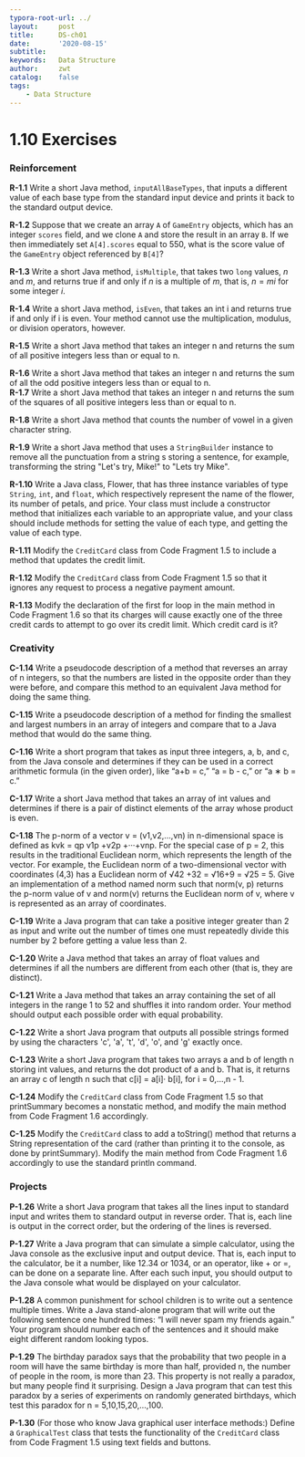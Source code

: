 ```yaml
---
typora-root-url: ../
layout:     post
title:      DS-ch01
date:       '2020-08-15'
subtitle:   
keywords:   Data Structure
author:     zwt
catalog:    false
tags:
    - Data Structure
---
```


# 1.10 Exercises

### Reinforcement

**R-1.1** Write a short Java method, `inputAllBaseTypes`, that inputs a different value of each base type from the standard 
input device and prints it back to the standard output device.  

**R-1.2** Suppose that we create an array `A` of `GameEntry` objects, which has an integer `scores` field, and we clone `A` and 
store the result in an array `B`. If we then immediately set `A[4].scores` equal to 550, what is the score value of the 
`GameEntry` object referenced by `B[4]`?  

**R-1.3** Write a short Java method, `isMultiple`, that takes two `long` values, *n* and *m*, and returns true if and only if *n* is a multiple of *m*, that is, $n = mi$ for some integer *i*.  

**R-1.4** Write a short Java method, `isEven`, that takes an int i and returns true if and only if i is even. Your method cannot use the multiplication, modulus, or division operators, however.  

**R-1.5** Write a short Java method that takes an integer n and returns the sum of all positive integers less than or equal to n.  

**R-1.6** Write a short Java method that takes an integer n and returns the sum of  all the odd positive integers less than or equal to n.  
**R-1.7** Write a short Java method that takes an integer n and returns the sum of the squares of all positive integers less than or equal to n.  

**R-1.8** Write a short Java method that counts the number of vowel in a given character string.  

**R-1.9** Write a short Java method that uses a `StringBuilder` instance to remove all the punctuation from a string s storing a sentence, for example, transforming the string "Let's try, Mike!" to "Lets try Mike".  

**R-1.10** Write a Java class, Flower, that has three instance variables of type `String`, `int`, and `float`, which respectively represent the name of the flower, its number of petals, and price. Your class must include a constructor method that initializes each variable to an appropriate value, and your class should include methods for setting the value of each type, and getting the value of each type.  

**R-1.11** Modify the `CreditCard` class from Code Fragment 1.5 to include a method that updates the credit limit.  

**R-1.12** Modify the `CreditCard` class from Code Fragment 1.5 so that it ignores any request to process a negative payment amount.  

**R-1.13** Modify the declaration of the first for loop in the main method in Code Fragment 1.6 so that its charges will cause exactly one of the three credit cards to attempt to go over its credit limit. Which credit card is it?  <!--more-->

### Creativity

**C-1.14** Write a pseudocode description of a method that reverses an array of n integers, so that the numbers are listed in the opposite order than they were before, and compare this method to an equivalent Java method for doing the same thing.

**C-1.15** Write a pseudocode description of a method for finding the smallest and largest numbers in an array of integers and compare that to a Java method that would do the same thing.

**C-1.16** Write a short program that takes as input three integers, a, b, and c, from the Java console and determines if they can be used in a correct arithmetic formula (in the given order), like “a+b = c,” “a = b - c,” or “a ∗ b = c.”

**C-1.17** Write a short Java method that takes an array of int values and determines if there is a pair of distinct elements of the array whose product is even.

**C-1.18** The p-norm of a vector v = (v1,v2,...,vn) in n-dimensional space is defined as kvk = qp v1p +v2p +···+vnp. For the special case of p = 2, this results in the traditional Euclidean norm, which represents the length of the vector. For example, the Euclidean norm of a two-dimensional vector with coordinates (4,3) has a Euclidean norm of √42 +32 = √16+9 = √25 = 5. Give an implementation of a method named norm such that norm(v, p) returns the p-norm value of v and norm(v) returns the Euclidean norm of v, where v is represented as an array of coordinates.

**C-1.19** Write a Java program that can take a positive integer greater than 2 as input and write out the number of times one must repeatedly divide this number by 2 before getting a value less than 2.

**C-1.20** Write a Java method that takes an array of float values and determines if all the numbers are different from each other (that is, they are distinct).

**C-1.21** Write a Java method that takes an array containing the set of all integers in the range 1 to 52 and shuffles it into random order. Your method should output each possible order with equal probability.

**C-1.22** Write a short Java program that outputs all possible strings formed by using the characters 'c', 'a', 't', 'd', 'o', and 'g' exactly once.

**C-1.23** Write a short Java program that takes two arrays a and b of length n storing int values, and returns the dot product of a and b. That is, it returns an array c of length n such that c[i] = a[i]· b[i], for i = 0,...,n - 1.

**C-1.24** Modify the `CreditCard` class from Code Fragment 1.5 so that printSummary becomes a nonstatic method, and modify the main method from Code Fragment 1.6 accordingly.

**C-1.25** Modify the `CreditCard` class to add a toString() method that returns a String representation of the card (rather than printing it to the console, as done by printSummary). Modify the main method from Code Fragment 1.6 accordingly to use the standard println command.  

### Projects

**P-1.26** Write a short Java program that takes all the lines input to standard input and writes them to standard output in reverse order. That is, each line is output in the correct order, but the ordering of the lines is reversed.

**P-1.27** Write a Java program that can simulate a simple calculator, using the Java console as the exclusive input and output device. That is, each input to the calculator, be it a number, like 12.34 or 1034, or an operator, like + or =, can be done on a
separate line. After each such input, you should output to the Java console what would be displayed on your calculator.

**P-1.28** A common punishment for school children is to write out a sentence multiple times. Write a Java stand-alone program that will write out the following sentence one hundred times: “I will never spam my friends again.” Your program should number each of the sentences and it should make eight different random looking typos.

**P-1.29** The birthday paradox says that the probability that two people in a room will have the same birthday is more than half, provided n, the number of people in the room, is more than 23. This property is not really a paradox, but many people find it surprising. Design a Java program that can test this paradox by a series of experiments on randomly generated birthdays, which test this paradox for n = 5,10,15,20,...,100.

**P-1.30** (For those who know Java graphical user interface methods:) Define a `GraphicalTest` class that tests the functionality of the `CreditCard` class from Code Fragment 1.5 using text fields and buttons.  